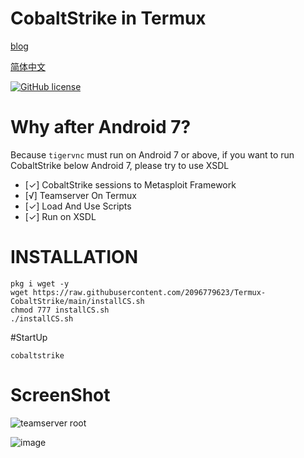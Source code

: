# CobaltStrike in Termux

[blog](https://blog.utermux.dev/ut/CobaltStrike.html)


[简体中文](https://github.com/2096779623/termux-CobaltStrike/blob/main/READMECN.md)   

[![GitHub license](https://img.shields.io/badge/license-MIT-brightgreen)](https://github.com/2096779623/termux-CobaltStrike/blob/main/LICENSE) 

# Why after Android 7?

Because `tigervnc` must run on Android 7 or above, if you want to run CobaltStrike below Android 7, please try to use XSDL
  
- [✓] CobaltStrike sessions to Metasploit Framework  
- [√] Teamserver On Termux
- [✓] Load And Use Scripts  
- [✓] Run on XSDL
  
# INSTALLATION




`pkg i wget -y`  
`wget https://raw.githubusercontent.com/2096779623/Termux-CobaltStrike/main/installCS.sh`  
`chmod 777 installCS.sh`  
`./installCS.sh`  



#StartUp  



`cobaltstrike`




# ScreenShot



      
      
      
 ![teamserver root](https://user-images.githubusercontent.com/57583560/157832217-f7f165b8-bdae-43a9-9cba-dd1b957a3593.png)



![image](https://user-images.githubusercontent.com/57583560/157832778-1e87cb8e-e2b2-41b6-ad9e-196628589bd8.png)
